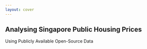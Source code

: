```yaml
--- 
layout: cover
---
```


## Analysing Singapore Public Housing Prices
Using Publicly Available Open-Source Data

